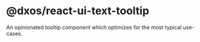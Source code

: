 # @dxos/react-ui-text-tooltip

An opinionated tooltip component which optimizes for the most typical use-cases.
